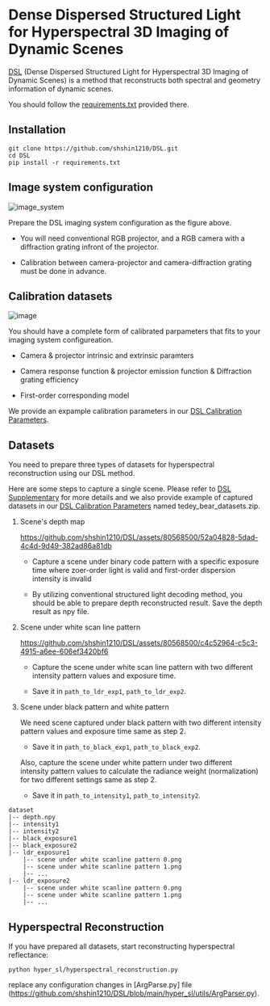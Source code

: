 # Dense Dispersed Structured Light for Hyperspectral 3D Imaging of Dynamic Scenes
[DSL](https://shshin1210.github.io/DSL/) (Dense Dispersed Structured Light for Hyperspectral 3D Imaging of Dynamic Scenes) is a method that reconstructs both spectral and geometry information of dynamic scenes.

You should follow the [requirements.txt](https://github.com/shshin1210/DDSL/blob/main/requirements.txt) provided there.

## Installation
```
git clone https://github.com/shshin1210/DSL.git
cd DSL
pip install -r requirements.txt
```

## Image system configuration
![image_system](https://github.com/shshin1210/DSL/assets/80568500/d0dc7d9e-d12b-4901-bc9c-91551f896bf1)

Prepare the DSL imaging system configuration as the figure above.

- You will need conventional RGB projector, and a RGB camera with a diffraction grating infront of the projector.

- Calibration between camera-projector and camera-diffraction grating must be done in advance.


## Calibration datasets

![image](https://github.com/shshin1210/DSL/assets/80568500/2061bd98-1b70-4526-a0a8-f324585c2a6d)

You should have a complete form of calibrated parpameters that fits to your imaging system configureation.

- Camera & projector intrinsic and extrinsic paramters

- Camera response function & projector emission function & Diffraction grating efficiency

- First-order corresponding model

We provide an expample calibration parameters in our [DSL Calibration Parameters](https://drive.google.com/drive/folders/18HVXZuSfRsm4V31oBXS9DjdMzSNVSjcO?usp=sharing).


## Datasets
You need to prepare three types of datasets for hyperspectral reconstruction using our DSL method.

Here are some steps to capture a single scene. Please refer to [DSL Supplementary](https://arxiv.org/pdf/2311.18287) for more details and we also provide example of captured datasets in our [DSL Calibration Parameters](https://drive.google.com/drive/folders/18HVXZuSfRsm4V31oBXS9DjdMzSNVSjcO?usp=sharing) named tedey_bear_datasets.zip.

1. Scene's depth map

   https://github.com/shshin1210/DSL/assets/80568500/52a04828-5dad-4c4d-9d49-382ad86a81db

   - Capture a scene under binary code pattern with a specific exposure time where zoer-order light is valid and first-order dispersion intensity is invalid

   - By utilizing conventional structured light decoding method, you should be able to prepare depth reconstructed result. Save the depth result as npy file.
      
2. Scene under white scan line pattern

   https://github.com/shshin1210/DSL/assets/80568500/c4c52964-c5c3-4915-a6ee-606ef3420bf6
   
   - Capture the scene under white scan line pattern with two different intensity pattern values and exposure time.
   
   - Save it in `path_to_ldr_exp1`, `path_to_ldr_exp2`.

4. Scene under black pattern and white pattern
   
   We need scene captured under black pattern with two different intensity pattern values and exposure time same as step 2.

   - Save it in `path_to_black_exp1`, `path_to_black_exp2`.
   
   Also, capture the scene under white pattern under two different intensity pattern values to calculate the radiance weight (normalization) for two different settings same as step 2.

   - Save it in `path_to_intensity1`, `path_to_intensity2`.

```
dataset
|-- depth.npy
|-- intensity1
|-- intensity2
|-- black_exposure1
|-- black_exposure2
|-- ldr_exposure1
    |-- scene under white scanline pattern 0.png
    |-- scene under white scanline pattern 1.png
    |-- ...
|-- ldr_exposure2
    |-- scene under white scanline pattern 0.png
    |-- scene under white scanline pattern 1.png
    |-- ...
```

## Hyperspectral Reconstruction
If you have prepared all datasets, start reconstructing hyperspectral reflectance:
```
python hyper_sl/hyperspectral_reconstruction.py
```

replace any configuration changes in [ArgParse.py] file (https://github.com/shshin1210/DSL/blob/main/hyper_sl/utils/ArgParser.py).

